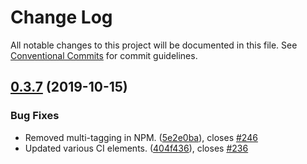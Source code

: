 # Change Log

All notable changes to this project will be documented in this file.
See [Conventional Commits](https://conventionalcommits.org) for commit guidelines.

## [0.3.7](https://github.com/thrashplay/thrashplay-app-creators/compare/@thrashplay/github-helpers@0.3.7-next.0...@thrashplay/github-helpers@0.3.7) (2019-10-15)


### Bug Fixes

* Removed multi-tagging in NPM. ([5e2e0ba](https://github.com/thrashplay/thrashplay-app-creators/commit/5e2e0ba)), closes [#246](https://github.com/thrashplay/thrashplay-app-creators/issues/246)
* Updated various CI elements. ([404f436](https://github.com/thrashplay/thrashplay-app-creators/commit/404f436)), closes [#236](https://github.com/thrashplay/thrashplay-app-creators/issues/236)
